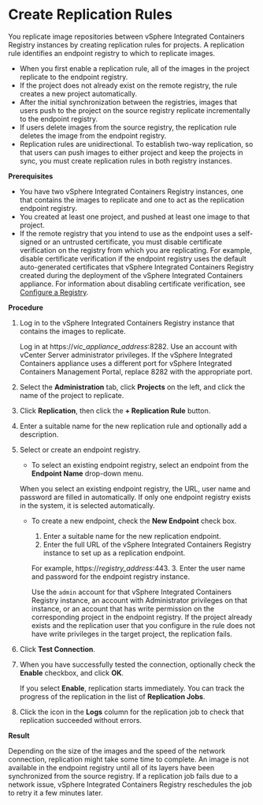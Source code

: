 # Create Replication Rules #

You replicate image repositories between vSphere Integrated Containers Registry instances by creating replication rules for projects. A replication rule identifies an endpoint registry to which to replicate images. 

- When you first enable a replication rule, all of the images in the project replicate to the endpoint registry. 
- If the project does not already exist on the remote registry, the rule creates a new project automatically.  
- After the initial synchronization between the registries, images that users push to the project on the source registry replicate incrementally to the endpoint registry. 
- If users delete images from the source registry, the replication rule deletes the image from the endpoint registry.
- Replication rules are unidirectional. To establish two-way replication, so that users can push images to either project and keep the projects in sync, you must create replication rules in both registry instances.

**Prerequisites**

- You have two vSphere Integrated Containers Registry instances, one that contains the images to replicate and one to act as the replication endpoint registry.
- You created at least one project, and pushed at least one image to that project.
- If the remote registry that you intend to use as the endpoint uses a self-signed or an untrusted certificate, you must disable certificate verification on the registry from which you are replicating. For example, disable certificate verification if the endpoint registry uses the default auto-generated certificates that vSphere Integrated Containers Registry created during the deployment of the vSphere Integrated Containers appliance. For information about disabling certificate verification, see [Configure a Registry](configure_registry.md).

**Procedure**

1. Log in to the vSphere Integrated Containers Registry instance that contains the images to replicate. 

   Log in at https://<i>vic_appliance_address</i>:8282.  Use an account with vCenter Server administrator privileges. If the vSphere Integrated Containers appliance uses a different port for vSphere Integrated Containers Management Portal, replace 8282 with the appropriate port.
2. Select the **Administration** tab, click **Projects** on the left,  and click the name of the project to replicate.
3. Click **Replication**, then click the **+ Replication Rule** button.
4. Enter a suitable name for the new replication rule and optionally add a description.
5. Select or create an endpoint registry.

   - To select an existing endpoint registry, select an endpoint from the **Endpoint Name** drop-down menu.
     
    When you select an existing endpoint registry, the URL, user name and password are filled in automatically. If only one endpoint registry exists in the system, it is selected automatically. 

   - To create a new endpoint, check the **New Endpoint** check box.
     1. Enter a suitable name for the new replication endpoint.
     2.  Enter the full URL of the vSphere Integrated Containers Registry instance to set up as a replication endpoint.
 
       For example, https://<i>registry_address</i>:443.
     3. Enter the user name and password for the endpoint registry instance. 
     
       Use the `admin` account for that vSphere Integrated Containers Registry instance, an account with Administrator privileges on that instance, or an account that has write permission on the corresponding project in the endpoint registry. If the project already exists and the replication user that you configure in the rule does not have write privileges in the target project, the replication fails. 

6. Click **Test Connection**.
7. When you have successfully tested the connection, optionally check the **Enable** checkbox, and click **OK**.

   If you select **Enable**, replication starts immediately. You can track the progress of the replication in the list of **Replication Jobs**.
8. Click the icon in the **Logs** column for the replication job to check that replication succeeded without errors.

**Result**

Depending on the size of the images and the speed of the network connection, replication might take some time to complete. An image is not available in the endpoint registry until all of its layers have been synchronized from the source registry. If a replication job fails due to a network issue, vSphere Integrated Containers Registry reschedules the job to retry it a few minutes later.